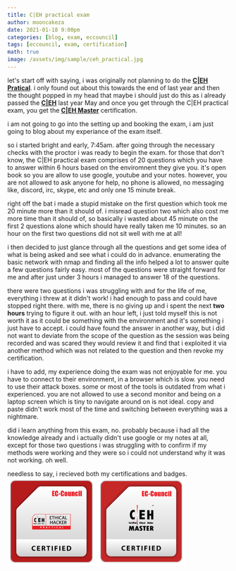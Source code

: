 ```yaml
---
title: C|EH practical exam
author: mooncakeza
date: 2021-01-18 9:00pm
categories: [blog, exam, eccouncil]
tags: [eccouncil, exam, certification]
math: true
image: /assets/img/sample/ceh_practical.jpg
---
```

<p>
let's start off with saying, i was originally not planning to do the <a href="https://www.eccouncil.org/programs/certified-ethical-hacker-ceh-practical/"><b>C|EH Pratical</b></a>. i only found out about this towards the end of last year and then the thought popped in my head that maybe i should just do this as i already passed the <a href="https://www.eccouncil.org/programs/certified-ethical-hacker-ceh/"><b>C|EH</b></a> last year May and once you get through the C|EH practical exam, you get the <a href="https://www.eccouncil.org/programs/certified-ethical-hacker-ceh-master/"><b>C|EH Master</b></a> certification.
</p>
<p>
i am not going to go into the setting up and booking the exam, i am just going to blog about my experiance of the exam itself.
</p>
<p>so i started bright and early, 7:45am. after going through the necessary checks with the proctor i was ready to begin the exam. for those that don't know, the C|EH practical exam comprises of 20 questions which you have to answer within 6 hours based on the enviromnent they give you. it's open book so you are allow to use google, youtube and your notes. however, you are not allowed to ask anyone for help, no phone is allowed, no messaging like, discord, irc, skype, etc and only one 15 minute break.
</p>
<p>
right off the bat i made a stupid mistake on the first question which took me 20 minute more than it should of. i misread question two which also cost me more time than it should of, so basically i wasted about 45 minute on the first 2 questions alone which should have really taken me 10 minutes. so an hour on the first two questions did not sit well with me at all!
</p>
<p>
i then decided to just glance through all the questions and get some idea of what is being asked and see what i could do in advance. enumerating the basic network with nmap and finding all the info helped a lot to answer quite a few questions fairly easy. most of the questions were straight forward for me and after just under 3 hours i managed to answer 18 of the questions.
</p>
<p>
there were two questions i was struggling with and for the life of me, everything i threw at it didn't work! i had enough to pass and could have stopped right there. with me, there is no giving up and i spent the next <b>two hours</b> trying to figure it out. with an hour left, i just told myself this is not worth it as it could be something with the environment and it's something i just have to accept. i could have found the answer in another way, but i did not want to deviate from the scope of the question as the session was being recorded and was scared they would review it and find that i exploited it via another method which was not related to the question and then revoke my certification.
</p>
<p>
i have to add, my experience doing the exam was not enjoyable for me. you have to connect to their environment, in a browser which is slow. you need to use their attack boxes. some or most of the tools is outdated from what i experienced. you are not allowed to use a second monitor and being on a laptop screen which is tiny to navigate around on is not ideal. copy and paste didn't work most of the time and switching between everything was a nightmare.
</p>
<p>
did i learn anything from this exam, no. probably because i had all the knowledge already and i actually didn't use google or my notes at all, except for those two questions i was struggling with to confirm if my methods were working and they were so i could not understand why it was not working. oh well. 
</p>
<p>
needless to say, i recieved both my certifications and badges.
<br>
<img src="/assets/img/sample/CEHPRACTICAL.png" width="200" height="200">
<img src="/assets/img/sample/CEHMASTER.png" width="200" height="200">
</p>
